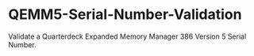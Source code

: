 # QEMM5-Serial-Number-Validation
Validate a Quarterdeck Expanded Memory Manager 386 Version 5 Serial Number.
